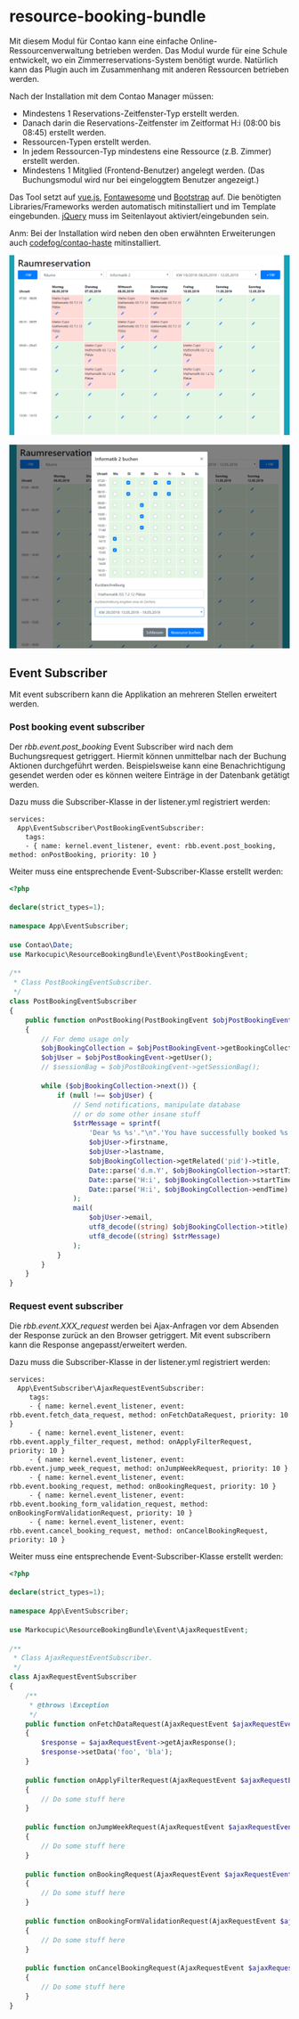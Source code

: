 # resource-booking-bundle
Mit diesem Modul für Contao kann eine einfache Online-Ressourcenverwaltung betrieben werden. 
Das Modul wurde für eine Schule entwickelt, wo ein Zimmerreservations-System benötigt wurde. Natürlich kann das Plugin auch im Zusammenhang mit anderen Ressourcen betrieben werden. 

Nach der Installation mit dem Contao Manager müssen:
* Mindestens 1 Reservations-Zeitfenster-Typ erstellt werden.
* Danach darin die Reservations-Zeitfenster im Zeitformat H:i (08:00 bis 08:45) erstellt werden.
* Ressourcen-Typen erstellt werden.
* In jedem Ressourcen-Typ mindestens eine Ressource (z.B. Zimmer) erstellt werden.
* Mindestens 1 Mitglied (Frontend-Benutzer) angelegt werden. (Das Buchungsmodul wird nur bei eingeloggtem Benutzer angezeigt.)

Das Tool setzt auf [vue.js](https://vuejs.org/), [Fontawesome](https://fontawesome.com/) und [Bootstrap](https://getbootstrap.com/) auf. Die benötigten Libraries/Frameworks werden automatisch mitinstalliert und im Template eingebunden.
[jQuery](https://jquery.com/) muss im Seitenlayout aktiviert/eingebunden sein.

Anm: Bei der Installation wird neben den oben erwähnten Erweiterungen auch [codefog/contao-haste](https://github.com/codefog/contao-haste) mitinstalliert.

![Alt text](src/Resources/public/screenshot/screenshot.png?raw=true "Buchungstool im Frontend-Ansicht")

![Alt text](src/Resources/public/screenshot/screenshot2.png?raw=true "Buchungstool im Frontend-Ansicht")

## Event Subscriber
Mit event subscribern kann die Applikation an mehreren Stellen erweitert werden.

### Post booking event subscriber
Der *rbb.event.post_booking* Event Subscriber wird nach dem Buchungsrequest getriggert. Hiermit können unmittelbar nach der Buchung Aktionen durchgeführt werden. Beispielsweise kann eine Benachrichtigung gesendet werden oder es können weitere Einträge in der Datenbank getätigt werden.

Dazu muss die Subscriber-Klasse in der listener.yml registriert werden:

```
services:
  App\EventSubscriber\PostBookingEventSubscriber:
    tags:
    - { name: kernel.event_listener, event: rbb.event.post_booking, method: onPostBooking, priority: 10 }
```

Weiter muss eine entsprechende Event-Subscriber-Klasse erstellt werden:

```php
<?php

declare(strict_types=1);

namespace App\EventSubscriber;

use Contao\Date;
use Markocupic\ResourceBookingBundle\Event\PostBookingEvent;

/**
 * Class PostBookingEventSubscriber.
 */
class PostBookingEventSubscriber
{
    public function onPostBooking(PostBookingEvent $objPostBookingEvent): void
    {
        // For demo usage only
        $objBookingCollection = $objPostBookingEvent->getBookingCollection();
        $objUser = $objPostBookingEvent->getUser();
        // $sessionBag = $objPostBookingEvent->getSessionBag();

        while ($objBookingCollection->next()) {
            if (null !== $objUser) {
                // Send notifications, manipulate database
                // or do some other insane stuff
                $strMessage = sprintf(
                    'Dear %s %s'."\n".'You have successfully booked %s on %s from %s to %s.',
                    $objUser->firstname,
                    $objUser->lastname,
                    $objBookingCollection->getRelated('pid')->title,
                    Date::parse('d.m.Y', $objBookingCollection->startTime),
                    Date::parse('H:i', $objBookingCollection->startTime),
                    Date::parse('H:i', $objBookingCollection->endTime)
                );
                mail(
                    $objUser->email,
                    utf8_decode((string) $objBookingCollection->title),
                    utf8_decode((string) $strMessage)
                );
            }
        }
    }
}

```

### Request event subscriber
Die *rbb.event.XXX_request* werden bei Ajax-Anfragen vor dem Absenden der Response zurück an den Browser getriggert. Mit event subscribern kann die Response angepasst/erweitert werden. 

Dazu muss die Subscriber-Klasse in der listener.yml registriert werden:

```
services:
  App\EventSubscriber\AjaxRequestEventSubscriber:
     tags:
     - { name: kernel.event_listener, event: rbb.event.fetch_data_request, method: onFetchDataRequest, priority: 10 }
     - { name: kernel.event_listener, event: rbb.event.apply_filter_request, method: onApplyFilterRequest, priority: 10 }
     - { name: kernel.event_listener, event: rbb.event.jump_week_request, method: onJumpWeekRequest, priority: 10 }
     - { name: kernel.event_listener, event: rbb.event.booking_request, method: onBookingRequest, priority: 10 }
     - { name: kernel.event_listener, event: rbb.event.booking_form_validation_request, method: onBookingFormValidationRequest, priority: 10 }
     - { name: kernel.event_listener, event: rbb.event.cancel_booking_request, method: onCancelBookingRequest, priority: 10 }
```

Weiter muss eine entsprechende Event-Subscriber-Klasse erstellt werden:

```php
<?php

declare(strict_types=1);

namespace App\EventSubscriber;

use Markocupic\ResourceBookingBundle\Event\AjaxRequestEvent;

/**
 * Class AjaxRequestEventSubscriber.
 */
class AjaxRequestEventSubscriber
{
    /**
     * @throws \Exception
     */
    public function onFetchDataRequest(AjaxRequestEvent $ajaxRequestEvent): void
    {
        $response = $ajaxRequestEvent->getAjaxResponse();
        $response->setData('foo', 'bla');
    }

    public function onApplyFilterRequest(AjaxRequestEvent $ajaxRequestEvent): void
    {
        // Do some stuff here
    }

    public function onJumpWeekRequest(AjaxRequestEvent $ajaxRequestEvent): void
    {
        // Do some stuff here
    }

    public function onBookingRequest(AjaxRequestEvent $ajaxRequestEvent): void
    {
        // Do some stuff here
    }

    public function onBookingFormValidationRequest(AjaxRequestEvent $ajaxRequestEvent): void
    {
        // Do some stuff here
    }

    public function onCancelBookingRequest(AjaxRequestEvent $ajaxRequestEvent): void
    {
        // Do some stuff here
    }
}

```
